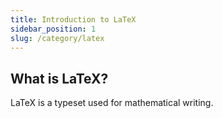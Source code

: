 ```yaml
---
title: Introduction to LaTeX
sidebar_position: 1
slug: /category/latex
---
```



## What is LaTeX? 

LaTeX is a typeset used for mathematical writing.

